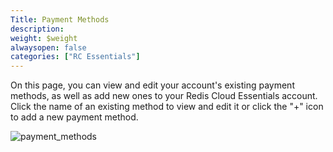 ```yaml
---
Title: Payment Methods
description: 
weight: $weight
alwaysopen: false
categories: ["RC Essentials"]
---
```

On this page, you can view and edit your account's existing payment
methods, as well as add new ones to your Redis Cloud Essentials account.
Click the name of an existing method to view and edit it or click the
"+" icon to add a new payment method.

![payment_methods](/images/rc/payment_methods.png?width=1000&height=365)
